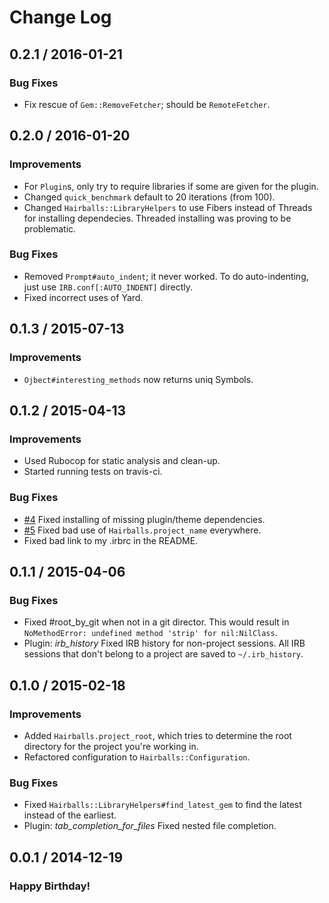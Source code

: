 # Change Log

## 0.2.1 / 2016-01-21

### Bug Fixes

* Fix rescue of `Gem::RemoveFetcher`; should be `RemoteFetcher`.

## 0.2.0 / 2016-01-20

### Improvements

* For `Plugin`s, only try to require libraries if some are given for the plugin.
* Changed `quick_benchmark` default to 20 iterations (from 100).
* Changed `Hairballs::LibraryHelpers` to use Fibers instead of Threads for
  installing dependecies. Threaded installing was proving to be problematic.

### Bug Fixes

* Removed `Prompt#auto_indent`; it never worked. To do auto-indenting, just use
  `IRB.conf[:AUTO_INDENT]` directly.
* Fixed incorrect uses of Yard.

## 0.1.3 / 2015-07-13

### Improvements

* `Ojbect#interesting_methods` now returns uniq Symbols.

## 0.1.2 / 2015-04-13

### Improvements

* Used Rubocop for static analysis and clean-up.
* Started running tests on travis-ci.

### Bug Fixes

* [#4](https://github.com/turboladen/hairballs/issues/4) Fixed installing of
  missing plugin/theme dependencies.
* [#5](https://github.com/turboladen/hairballs/issues/5) Fixed bad use of
  `Hairballs.project_name` everywhere.
* Fixed bad link to my .irbrc in the README.

## 0.1.1 / 2015-04-06

### Bug Fixes

* Fixed #root_by_git when not in a git director. This would result in
  `NoMethodError: undefined method 'strip' for nil:NilClass`.
* Plugin: *irb_history* Fixed IRB history for non-project sessions. All IRB
  sessions that don't belong to a project are saved to `~/.irb_history`.

## 0.1.0 / 2015-02-18

### Improvements

* Added `Hairballs.project_root`, which tries to determine the root directory
  for the project you're working in.
* Refactored configuration to `Hairballs::Configuration`.

### Bug Fixes

* Fixed `Hairballs::LibraryHelpers#find_latest_gem` to find the latest instead
  of the earliest.
* Plugin: *tab_completion_for_files* Fixed nested file completion.

## 0.0.1 / 2014-12-19

### Happy Birthday!
